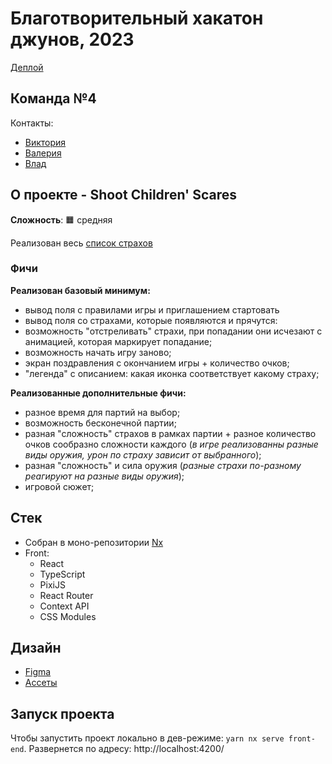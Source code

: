 # Благотворительный хакатон джунов, 2023

[Деплой](https://stronger-than-fears.vercel.app)

## Команда №4

Контакты:

- [Виктория](https://t.me/Veles_Pan)
- [Валерия](https://t.me/valeriefilatova)
- [Влад](https://t.me/rich1eo)

## О проекте - Shoot Children' Scares

**Сложность**: 🟧 средняя

Реализован весь [список страхов](https://docs.google.com/document/d/16nTLrzaVVOPffb91CrFZO0fv1KRhJQ1_hNFxRFyPYvQ/edit)

### Фичи

**Реализован базовый минимум:**

- вывод поля с правилами игры и приглашением стартовать
- вывод поля со страхами, которые появляются и прячутся:
- возможность "отстреливать" страхи, при попадании они исчезают с анимацией, которая маркирует попадание;
- возможность начать игру заново;
- экран поздравления с окончанием игры + количество очков;
- "легенда" с описанием: какая иконка соответствует какому страху;

**Реализованные дополнительные фичи:**

- разное время для партий на выбор;
- возможность бесконечной партии;
- разная "сложность" страхов в рамках партии + разное количество очков сообразно сложности каждого (_в игре реализованны разные виды оружия, урон по страху зависит от выбранного_);
- разная "сложность" и сила оружия (_разные страхи по-разному реагируют на разные виды оружия_);
- игровой сюжет;
<!-- - возможность красиво пошарить свой результат или профиль в соцсетях; -->

## Стек

- Собран в моно-репозитории [Nx](https://nx.dev/)
- Front:
  - React
  - TypeScript
  - PixiJS
  - React Router
  - Context API
  - CSS Modules

## Дизайн

- [Figma](https://www.figma.com/file/0RmaO2deCu9OWJX3KDXNBC/%D0%A5%D0%B0%D1%82%D0%B0%D0%BA%D0%BE%D0%BD---Shoot-Children'-Scares?type=design&node-id=0-1&mode=design&t=mUkQQJVnxiiVFAvh-0)
- [Ассеты](https://drive.google.com/drive/folders/1YExsj424hx9fiY5FuZyl6qU1yePhjKpq)

## Запуск проекта

Чтобы запустить проект локально в дев-режиме: `yarn nx serve front-end`.
Развернется по адресу: http://localhost:4200/

